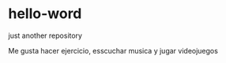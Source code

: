 # hello-word
just another repository

Me gusta hacer ejercicio, esscuchar musica  y  jugar videojuegos
